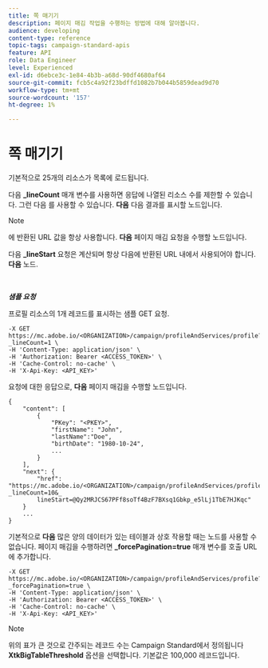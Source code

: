 ```yaml
---
title: 쪽 매기기
description: 페이지 매김 작업을 수행하는 방법에 대해 알아봅니다.
audience: developing
content-type: reference
topic-tags: campaign-standard-apis
feature: API
role: Data Engineer
level: Experienced
exl-id: d6ebce3c-1e84-4b3b-a68d-90df4680af64
source-git-commit: fcb5c4a92f23bdffd1082b7b044b5859dead9d70
workflow-type: tm+mt
source-wordcount: '157'
ht-degree: 1%

---
```


# 쪽 매기기

기본적으로 25개의 리소스가 목록에 로드됩니다.

다음 **_lineCount** 매개 변수를 사용하면 응답에 나열된 리소스 수를 제한할 수 있습니다.  그런 다음 를 사용할 수 있습니다. **다음** 다음 결과를 표시할 노드입니다.

>[!NOTE]
>
>에 반환된 URL 값을 항상 사용합니다. **다음** 페이지 매김 요청을 수행할 노드입니다.
>
>다음 **_lineStart** 요청은 계산되며 항상 다음에 반환된 URL 내에서 사용되어야 합니다. **다음** 노드.

<br/>

***샘플 요청***

프로필 리소스의 1개 레코드를 표시하는 샘플 GET 요청.

```
-X GET https://mc.adobe.io/<ORGANIZATION>/campaign/profileAndServices/profile?_lineCount=1 \
-H 'Content-Type: application/json' \
-H 'Authorization: Bearer <ACCESS_TOKEN>' \
-H 'Cache-Control: no-cache' \
-H 'X-Api-Key: <API_KEY>'
```

요청에 대한 응답으로, **다음** 페이지 매김을 수행할 노드입니다.

```
{
    "content": [
        {
            "PKey": "<PKEY>",
            "firstName": "John",
            "lastName":"Doe",
            "birthDate": "1980-10-24",
            ...
        }
    ],
    "next": {
        "href": "https://mc.adobe.io/<ORGANIZATION>/campaign/profileAndServices/profile/email?_lineCount=10&_
        lineStart=@Qy2MRJCS67PFf8soTf4BzF7BXsq1Gbkp_e5lLj1TbE7HJKqc"
    }
    ...
}
```

기본적으로 **다음** 많은 양의 데이터가 있는 테이블과 상호 작용할 때는 노드를 사용할 수 없습니다. 페이지 매김을 수행하려면 **_forcePagination=true** 매개 변수를 호출 URL에 추가합니다.

```
-X GET https://mc.adobe.io/<ORGANIZATION>/campaign/profileAndServices/profile?_forcePagination=true \
-H 'Content-Type: application/json' \
-H 'Authorization: Bearer <ACCESS_TOKEN>' \
-H 'Cache-Control: no-cache' \
-H 'X-Api-Key: <API_KEY>'
```

>[!NOTE]
>
>위의 표가 큰 것으로 간주되는 레코드 수는 Campaign Standard에서 정의됩니다 **XtkBigTableThreshold** 옵션을 선택합니다. 기본값은 100,000 레코드입니다.
